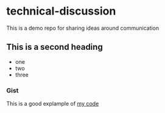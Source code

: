 # technical-discussion
This is a demo repo for sharing ideas around communication


## This is a second heading

* one
* two
* three

### Gist

This is a good explample of [my code](https://gist.github.com/bresgamo/cbe2ec51882d8bf86b38b25a75fc5097)
